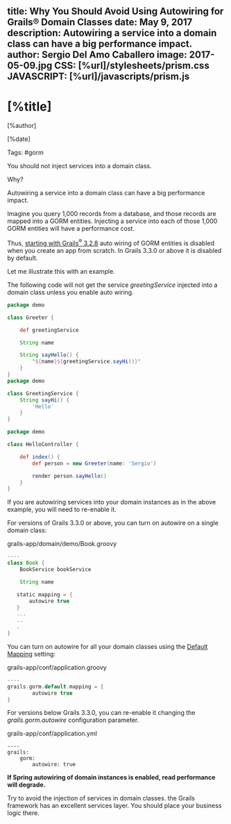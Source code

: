 title: Why You Should Avoid Using Autowiring for Grails® Domain Classes
date: May 9, 2017   
description: Autowiring a service into a domain class can have a big performance impact.
author: Sergio Del Amo Caballero
image: 2017-05-09.jpg
CSS: [%url]/stylesheets/prism.css
JAVASCRIPT: [%url]/javascripts/prism.js
---

# [%title]

[%author]

[%date] 

Tags: #gorm

You should not inject services into a domain class. 

Why? 

Autowiring a service into a domain class can have a big performance impact.

Imagine you query 1,000 records from a database, and those records are mapped into a GORM entities. Injecting a service into each of those 1,000 GORM entities will have a performance cost.

Thus, [starting with Grails<sup>&reg;</sup> 3.2.8](https://github.com/grails/grails-core/releases/tag/v3.2.8) auto wiring of GORM entities is disabled when you create an app from scratch. In Grails 3.3.0 or above it is disabled by default.

Let me illustrate this with an example.

The following code will not get the service _greetingService_ injected into a domain class unless you enable auto wiring.

```groovy
package demo

class Greeter {

    def greetingService

    String name

    String sayHello() {
        "${name}${greetingService.sayHi()}"
    }
}
package demo

class GreetingService {
    String sayHi() {
        'Hello'
    }
}

package demo

class HelloController {

    def index() {
        def person = new Greeter(name: 'Sergio')

        render person.sayHello()
    }
}
```

If you are autowiring services into your domain instances as in the above example, you will need to re-enable it.

For versions of Grails 3.3.0 or above, you can turn on autowire on a single domain class:

grails-app/domain/demo/Book.groovy
```groovy
----
class Book {
    BookService bookService

    String name

   static mapping = {
       autowire true
   }
   ...
   ..
   .
}
```

You can turn on autowire for all your domain classes using the [Default Mapping](https://gorm.grails.org/latest/hibernate/manual/index.html#_the_default_mapping_constraints%5BDefault) setting:

grails-app/conf/application.groovy
```groovy
----
grails.gorm.default.mapping = {
        autowire true
}
```

For versions below Grails 3.3.0, you can re-enable it changing the _grails.gorm.autowire_ configuration parameter.

grails-app/conf/application.yml
```
----
grails:
    gorm:
        autowire: true
```

**If Spring autowiring of domain instances is enabled, read performance will degrade.**

Try to avoid the injection of services in domain classes. the Grails framework has an excellent services layer. You should place your business logic there.

